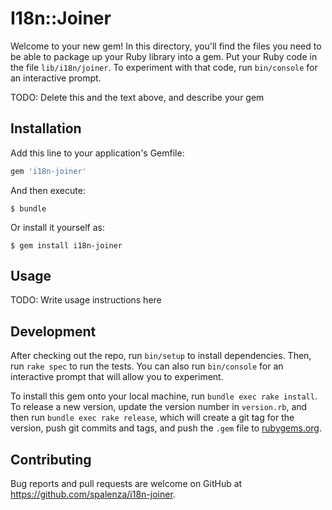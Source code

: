 # I18n::Joiner

Welcome to your new gem! In this directory, you'll find the files you need to be able to package up your Ruby library into a gem. Put your Ruby code in the file `lib/i18n/joiner`. To experiment with that code, run `bin/console` for an interactive prompt.

TODO: Delete this and the text above, and describe your gem

## Installation

Add this line to your application's Gemfile:

```ruby
gem 'i18n-joiner'
```

And then execute:

    $ bundle

Or install it yourself as:

    $ gem install i18n-joiner

## Usage

TODO: Write usage instructions here

## Development

After checking out the repo, run `bin/setup` to install dependencies. Then, run `rake spec` to run the tests. You can also run `bin/console` for an interactive prompt that will allow you to experiment.

To install this gem onto your local machine, run `bundle exec rake install`. To release a new version, update the version number in `version.rb`, and then run `bundle exec rake release`, which will create a git tag for the version, push git commits and tags, and push the `.gem` file to [rubygems.org](https://rubygems.org).

## Contributing

Bug reports and pull requests are welcome on GitHub at https://github.com/spalenza/i18n-joiner.
